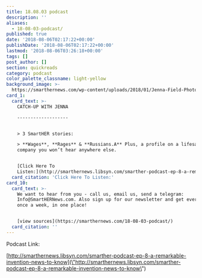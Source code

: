 ```yaml
---
title: 18.08.03 podcast
description: ''
aliases:
  - 18-08-03-podcast/
published: true
date: '2018-08-06T02:17:22+00:00'
publishDate: '2018-08-06T02:17:22+00:00'
lastmod: '2018-08-06T03:26:18+00:00'
tags: []
post_author: []
section: quickreads
category: podcast
color_palette_classname: light-yellow
background_image: >-
  https://smarthernews.com/wp-content/uploads/2018/01/Jenna-Field-Photo-360x360.jpg
card_1:
  card_text: >-
    CATCH-UP WITH JENNA

    -------------------


    > 3 SmartHER stories:  

    > **Wages**, **Rages** & **Russians.A** Plus, a profile on a lifesaving
    company you won’t hear anywhere else.


    [Click Here To
    Listen:](http://smarthernews.libsyn.com/smarther-podcast-ep-8-a-remarkable-invention-news-to-know)
  card_citation: 'Click Here To Listen:'
card_10:
  card_text: >-
    We want to hear from you - call us, email us, send a telegram:
    Info@SmartHERNews.com. Also sign up for our newsletter and get everything,
    once a week, in one place!


    [view sources](https://smarthernews.com/18-08-03-podcast/)
  card_citation: ''
---
```

Podcast Link:

[http://smarthernews.libsyn.com/smarther-podcast-ep-8-a-remarkable-invention-news-to-know](\"http://smarthernews.libsyn.com/smarther-podcast-ep-8-a-remarkable-invention-news-to-know\")